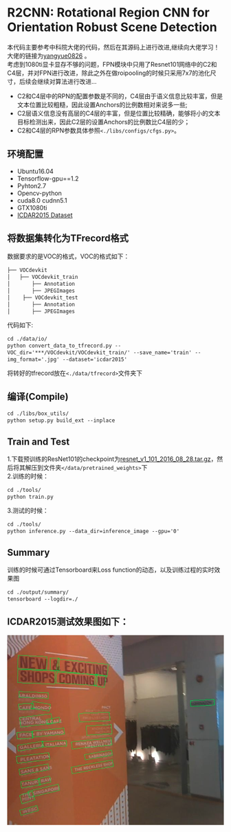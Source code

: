 # R2CNN: Rotational Region CNN for Orientation Robust Scene Detection  

本代码主要参考中科院大佬的代码，然后在其源码上进行改进,继续向大佬学习！   
大佬的链接为[yangyue0826](https://github.com/yangxue0827) 。  
考虑到1080ti显卡显存不够的问题，FPN模块中只用了Resnet101网络中的C2和C4层，并对FPN进行改进，除此之外在做roipooling的时候只采用7x7的池化尺寸，后续会继续对算法进行改进...  
* C2和C4层中的RPN的配置参数是不同的，C4层由于语义信息比较丰富，但是文本位置比较粗糙，因此设置Anchors的比例数相对来说多一些;
* C2层语义信息没有高层的C4层的丰富，但是位置比较精确，能够将小的文本目标检测出来，因此C2层的设置Anchors的比例数比C4层的少；
* C2和C4层的RPN参数具体参照`<./libs/configs/cfgs.py>`。

## 环境配置

* Ubuntu16.04
* Tensorflow-gpu==1.2
* Pyhton2.7
* Opencv-python
* cuda8.0 cudnn5.1
* GTX1080ti  
* [ICDAR2015 Dataset](http://rrc.cvc.uab.es/)  
## 将数据集转化为TFrecord格式  
数据要求的是VOC的格式，VOC的格式如下：  
```
├── VOCdevkit
│   ├── VOCdevkit_train
│       ├── Annotation
│       ├── JPEGImages
│    ├── VOCdevkit_test
│       ├── Annotation
│       ├── JPEGImages
```  
代码如下:
```
cd ./data/io/
python convert_data_to_tfrecord.py --VOC_dir='***/VOCdevkit/VOCdevkit_train/' --save_name='train' --img_format='.jpg' --dataset='icdar2015'  
```
将转好的tfrecord放在`<./data/tfrecord>`文件夹下  
## 编译(Compile)
```
cd ./libs/box_utils/
python setup.py build_ext --inplace
```  

## Train and Test
1.下载预训练的ResNet101的checkpoint为[resnet_v1_101_2016_08_28.tar.gz](http://download.tensorflow.org/models/resnet_v1_101_2016_08_28.tar.gz)，然后将其解压到文件夹`</data/pretrained_weights>`下  
2.训练的时候：

```
cd ./tools/
python train.py
```  
3.测试的时候：
```
cd ./tools/
python inference.py --data_dir=inference_image --gpu='0'
```  

## Summary
训练的时候可通过Tensorboard来Loss function的动态，以及训练过程的实时效果图
```
cd ./output/summary/
tensorboard --logdir=./
```
## ICDAR2015测试效果图如下：
![demo1](./demo_img/1.png)  
